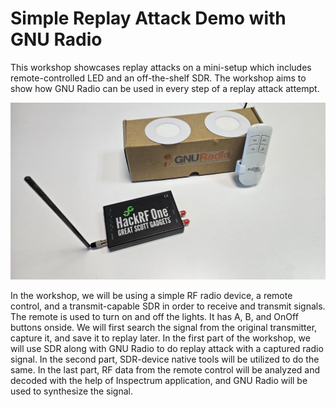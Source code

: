 # Simple Replay Attack Demo with GNU Radio

This workshop showcases replay attacks on a mini-setup which includes remote-controlled LED and an off-the-shelf SDR. The workshop aims to show how GNU Radio can be used in every step of a replay attack attempt.  

![mini-setup](./hackrf-setup.jpg)

In the workshop, we will be using a simple RF radio device, a remote control, and a transmit-capable SDR in order to receive and transmit signals. The remote is used to turn on and off the lights. It has A, B, and OnOff buttons onside. We will first search the signal from the original transmitter, capture it, and save it to replay later. In the first part of the workshop, we will use SDR along with GNU Radio to do replay attack with a captured radio signal. In the second part, SDR-device native tools will be utilized to do the same. In the last part, RF data from the remote control will be analyzed and decoded with the help of Inspectrum application, and GNU Radio will be used to synthesize the signal. 
